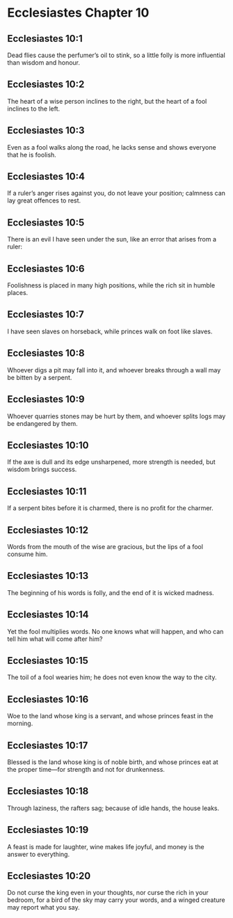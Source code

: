 # Ecclesiastes Chapter 10

## Ecclesiastes 10:1
Dead flies cause the perfumer’s oil to stink, so a little folly is more influential than wisdom and honour.

## Ecclesiastes 10:2
The heart of a wise person inclines to the right, but the heart of a fool inclines to the left.

## Ecclesiastes 10:3
Even as a fool walks along the road, he lacks sense and shows everyone that he is foolish.

## Ecclesiastes 10:4
If a ruler’s anger rises against you, do not leave your position; calmness can lay great offences to rest.

## Ecclesiastes 10:5
There is an evil I have seen under the sun, like an error that arises from a ruler:

## Ecclesiastes 10:6
Foolishness is placed in many high positions, while the rich sit in humble places.

## Ecclesiastes 10:7
I have seen slaves on horseback, while princes walk on foot like slaves.

## Ecclesiastes 10:8
Whoever digs a pit may fall into it, and whoever breaks through a wall may be bitten by a serpent.

## Ecclesiastes 10:9
Whoever quarries stones may be hurt by them, and whoever splits logs may be endangered by them.

## Ecclesiastes 10:10
If the axe is dull and its edge unsharpened, more strength is needed, but wisdom brings success.

## Ecclesiastes 10:11
If a serpent bites before it is charmed, there is no profit for the charmer.

## Ecclesiastes 10:12
Words from the mouth of the wise are gracious, but the lips of a fool consume him.

## Ecclesiastes 10:13
The beginning of his words is folly, and the end of it is wicked madness.

## Ecclesiastes 10:14
Yet the fool multiplies words. No one knows what will happen, and who can tell him what will come after him?

## Ecclesiastes 10:15
The toil of a fool wearies him; he does not even know the way to the city.

## Ecclesiastes 10:16
Woe to the land whose king is a servant, and whose princes feast in the morning.

## Ecclesiastes 10:17
Blessed is the land whose king is of noble birth, and whose princes eat at the proper time—for strength and not for drunkenness.

## Ecclesiastes 10:18
Through laziness, the rafters sag; because of idle hands, the house leaks.

## Ecclesiastes 10:19
A feast is made for laughter, wine makes life joyful, and money is the answer to everything.

## Ecclesiastes 10:20
Do not curse the king even in your thoughts, nor curse the rich in your bedroom, for a bird of the sky may carry your words, and a winged creature may report what you say.
